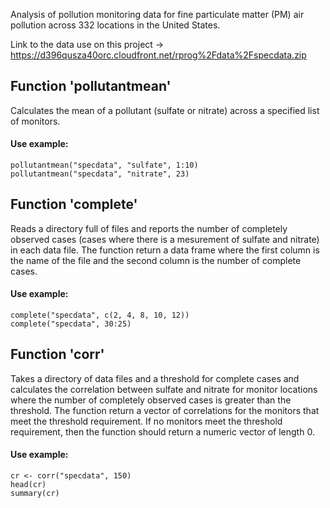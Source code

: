 Analysis of pollution monitoring data for fine particulate matter (PM) air pollution across 332 locations in the United States.

Link to the data use on this project -> https://d396qusza40orc.cloudfront.net/rprog%2Fdata%2Fspecdata.zip

## Function 'pollutantmean' 
Calculates the mean of a pollutant (sulfate or nitrate) across a specified list of monitors. 
#### Use example:

  ```
  pollutantmean("specdata", "sulfate", 1:10)
  pollutantmean("specdata", "nitrate", 23)
  ```
 
## Function 'complete' 
Reads a directory full of files and reports the number of completely observed cases (cases where there is a mesurement of sulfate and nitrate) in each data file. The function return a data frame where the first column is the name of the file and the second column is the number of complete cases.
#### Use example:

  ```
  complete("specdata", c(2, 4, 8, 10, 12))
  complete("specdata", 30:25)
  ```

## Function 'corr' 
Takes a directory of data files and a threshold for complete cases and calculates the correlation between sulfate and nitrate for monitor locations where the number of completely observed cases is greater than the threshold. The function return a vector of correlations for the monitors that meet the threshold requirement. If no monitors meet the threshold requirement, then the function should return a numeric vector of length 0.
#### Use example:

  ```
  cr <- corr("specdata", 150)
  head(cr)
  summary(cr)
  ```
